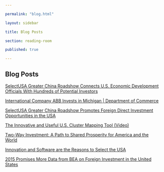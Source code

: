 ```yaml
---

permalink: "blog.html"

layout: sidebar

title: Blog Posts

section: reading-room

published: true

---
```


## Blog Posts

<a class="embedly-card" href="http://blog.trade.gov/2015/06/04/selectusa-greater-china-roadshow-connects-u-s-economic-development-officials-with-hundreds-of-potential-investors/">SelectUSA Greater China Roadshow Connects U.S. Economic Development Officials With Hundreds of Potential Investors</a>
<script async src="//cdn.embedly.com/widgets/platform.js" charset="UTF-8"></script>

<a class="embedly-card" href="http://www.commerce.gov/news/blog/2015/05/international-company-abb-invests-michigan">International Company ABB Invests in Michigan | Department of Commerce</a>
<script async src="//cdn.embedly.com/widgets/platform.js" charset="UTF-8"></script>

<a class="embedly-card" data-card-image="0" href="http://blog.trade.gov/2015/05/21/selectusa-greater-china-roadshow-promotes-foreign-direct-investment-opportunities-in-the-usa/">SelectUSA Greater China Roadshow Promotes Foreign Direct Investment Opportunities in the USA</a>
<script async src="//cdn.embedly.com/widgets/platform.js" charset="UTF-8"></script>

<a class="embedly-card" href="http://www.commerce.gov/news/blog/2015/03/innovative-and-useful-us-cluster-mapping-tool-video">The Innovative and Useful U.S. Cluster Mapping Tool (Video)</a>
<script async src="//cdn.embedly.com/widgets/platform.js" charset="UTF-8"></script>

<a class="embedly-card" href="http://blogs.state.gov/stories/2015/03/27/two-way-investment-path-shared-prosperity-america-and-world">Two-Way Investment: A Path to Shared Prosperity for America and the World</a>
<script async src="//cdn.embedly.com/widgets/platform.js" charset="UTF-8"></script>

<a class="embedly-card" href="http://www.commerce.gov/news/blog/2015/03/innovation-and-software-are-reasons-select-usa">Innovation and Software are the Reasons to Select the USA</a>
<script async src="//cdn.embedly.com/widgets/platform.js" charset="UTF-8"></script>

<a class="embedly-card" href="http://www.commerce.gov/news/blog/2015/01/2015-promises-more-data-bea-foreign-investment-united-states">2015 Promises More Data from BEA on Foreign Investment in the United States</a>
<script async src="//cdn.embedly.com/widgets/platform.js" charset="UTF-8"></script>
